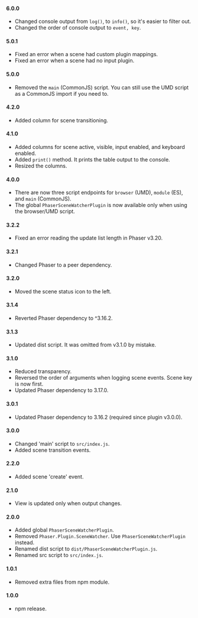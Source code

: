 #### 6.0.0

- Changed console output from `log()`, to `info()`, so it's easier to filter out.
- Changed the order of console output to `event, key`.

#### 5.0.1

- Fixed an error when a scene had custom plugin mappings.
- Fixed an error when a scene had no input plugin.

#### 5.0.0

- Removed the `main` (CommonJS) script. You can still use the UMD script as a CommonJS import if you need to.

#### 4.2.0

- Added column for scene transitioning.

#### 4.1.0

- Added columns for scene active, visible, input enabled, and keyboard enabled.
- Added `print()` method. It prints the table output to the console.
- Resized the columns.

#### 4.0.0

- There are now three script endpoints for `browser` (UMD), `module` (ES), and `main` (CommonJS).
- The global `PhaserSceneWatcherPlugin` is now available only when using the browser/UMD script.

#### 3.2.2

- Fixed an error reading the update list length in Phaser v3.20.

#### 3.2.1

- Changed Phaser to a peer dependency.

#### 3.2.0

- Moved the scene status icon to the left.

#### 3.1.4

- Reverted Phaser dependency to ^3.16.2.

#### 3.1.3

- Updated dist script. It was omitted from v3.1.0 by mistake.

#### 3.1.0

- Reduced transparency.
- Reversed the order of arguments when logging scene events. Scene key is now first.
- Updated Phaser dependency to 3.17.0.

#### 3.0.1

- Updated Phaser dependency to 3.16.2 (required since plugin v3.0.0).

#### 3.0.0

- Changed 'main' script to `src/index.js`.
- Added scene transition events.

#### 2.2.0

- Added scene 'create' event.

#### 2.1.0

- View is updated only when output changes.

#### 2.0.0

- Added global `PhaserSceneWatcherPlugin`.
- Removed `Phaser.Plugin.SceneWatcher`. Use `PhaserSceneWatcherPlugin` instead.
- Renamed dist script to `dist/PhaserSceneWatcherPlugin.js`.
- Renamed src script to `src/index.js`.

#### 1.0.1

- Removed extra files from npm module.

#### 1.0.0

- npm release.
